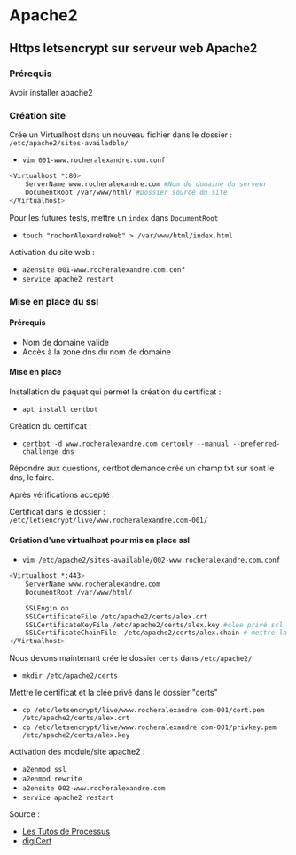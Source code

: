 # Apache2

## Https letsencrypt sur serveur web Apache2

### Prérequis 

Avoir installer apache2

### Création site

Crée un Virtualhost dans un nouveau fichier dans le dossier :  `/etc/apache2/sites-availadble/`

- `vim 001-www.rocheralexandre.com.conf`

```bash
<Virtualhost *:80>
    ServerName www.rocheralexandre.com #Nom de domaine du serveur
    DocumentRoot /var/www/html/ #Dossier source du site
</Virtualhost>
```

Pour les futures tests, mettre un `index` dans `DocumentRoot`

- `touch "rocherAlexandreWeb" > /var/www/html/index.html`

Activation du site web :

- `a2ensite 001-www.rocheralexandre.com.conf`
- `service apache2 restart`

### Mise en place du ssl

#### Prérequis

- Nom de domaine valide
- Accès à la zone dns du nom de domaine

#### Mise en place

Installation du paquet qui permet la création du certificat :

- `apt install certbot`
  
Création du certificat :

- `certbot -d www.rocheralexandre.com certonly --manual --preferred-challenge dns`
  
Répondre aux questions, certbot demande crée un champ txt sur sont le dns, le faire.

Après vérifications accepté :

Certificat dans le dossier : `/etc/letsencrypt/live/www.rocheralexandre.com-001/`

#### Création d'une virtualhost pour mis en place ssl

- `vim /etc/apache2/sites-available/002-www.rocheralexandre.com.conf`
  
```bash
<Virtualhost *:443>
    ServerName www.rocheralexandre.com
    DocumentRoot /var/www/html/

    SSLEngin on
    SSLCertificateFile /etc/apache2/certs/alex.crt
    SSLCertificateKeyFile /etc/apache2/certs/alex.key #clée privé ssl
    SSLCertificateChainFile  /etc/apache2/certs/alex.chain # mettre la chain ici
</Virtualhost>
```

Nous devons maintenant crée le dossier `certs` dans `/etc/apache2/`

- `mkdir /etc/apache2/certs`

Mettre le certificat et la clée privé dans le dossier "certs"

- `cp /etc/letsencrypt/live/www.rocheralexandre.com-001/cert.pem /etc/apache2/certs/alex.crt`
- `cp /etc/letsencrypt/live/www.rocheralexandre.com-001/privkey.pem /etc/apache2/certs/alex.key`

Activation des module/site apache2 :

- `a2enmod ssl`
- `a2enmod rewrite`
- `a2ensite 002-www.rocheralexandre.com`
- `service apache2 restart`



Source : 
- [Les Tutos de Processus](https://www.youtube.com/watch?v=uG_bRjqUzFM)
- [digiCert](https://www.digicert.com/kb/ssl-support/apache-multiple-ssl-certificates-using-sni.htm)